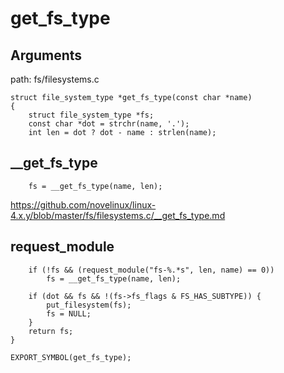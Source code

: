 get_fs_type
========================================

Arguments
----------------------------------------

path: fs/filesystems.c
```
struct file_system_type *get_fs_type(const char *name)
{
    struct file_system_type *fs;
    const char *dot = strchr(name, '.');
    int len = dot ? dot - name : strlen(name);
```

__get_fs_type
----------------------------------------

```
    fs = __get_fs_type(name, len);
```

https://github.com/novelinux/linux-4.x.y/blob/master/fs/filesystems.c/__get_fs_type.md

request_module
----------------------------------------

```
    if (!fs && (request_module("fs-%.*s", len, name) == 0))
        fs = __get_fs_type(name, len);

    if (dot && fs && !(fs->fs_flags & FS_HAS_SUBTYPE)) {
        put_filesystem(fs);
        fs = NULL;
    }
    return fs;
}

EXPORT_SYMBOL(get_fs_type);
```
